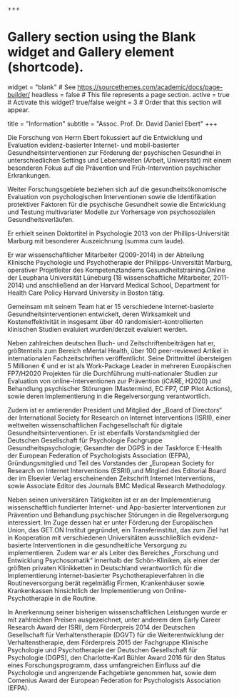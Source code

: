 +++
# Gallery section using the Blank widget and Gallery element (shortcode).
widget = "blank"  # See https://sourcethemes.com/academic/docs/page-builder/
headless = false  # This file represents a page section.
active = true  # Activate this widget? true/false
weight = 3  # Order that this section will appear.

title = "Information"
subtitle = "Assoc. Prof. Dr. David Daniel Ebert"
+++
    
Die Forschung von Herrn Ebert fokussiert auf die Entwicklung und Evaluation evidenz-basierter Internet- und mobil-basierter Gesundheitsinterventionen zur Förderung der psychischen Gesundhei in unterschiedlichen Settings und Lebenswelten (Arbeit, Universität) mit einem besonderen Fokus auf die Prävention und Früh-Intervention psychischer Erkrankungen.

Weiter Forschungsgebiete beziehen sich auf die gesundheitsökonomische Evaluation von psychologischen Interventionen sowie die Identifikation protektiver Faktoren für die psychische Gesundheit sowie die Entwicklung und Testung multivariater Modelle zur Vorhersage von psychosozialen Gesundheitsverläufen.

Er erhielt seinen Doktortitel in Psychologie 2013 von der Phillips-Universität Marburg mit besonderer Auszeichnung (summa cum laude).

Er war wissenschaftlicher Mitarbeiter (2009-2014) in der Abteilung Klinische Psychologie und Psychotherapie der Philipps-Universität Marburg, operativer Projetleiter des Kompetenztandems Gesundheitstraining.Online der Leuphana Universität Lüneburg (18 wissenschaftliche Mitarbeiter, 2011-2014) und anschließend an der Harvard Medical School, Department for Health Care Policy Harvard University in Boston tätig.

Gemeinsam mit seinem Team hat er 15  verschiedene Internet-basierte Gesundheitsinterventionen entwickelt, deren Wirksamkeit und Kosteneffektivität in insgesamt über 40 randomisiert-kontrollierten klinischen Studien evaluiert wurden/derzeit evaluiert werden.   

Neben zahlreichen deutschen Buch- und Zeitschriftenbeiträgen hat er, größtenteils zum Bereich eMental Health,  über 100 peer-reviewed Artikel  in internationalen Fachzeitschriften veröffentlicht. Seine Drittmittel übersteigen 5 Millionen € und er ist als Work-Package Leader in mehreren Europäischen FP7/H2020 Projekten für die Durchführung multi-nationaler Studien zur Evaluation von online-Interventionen zur Prävention (iCARE, H2020) und Behandlung psychischer Störungen (Mastermind, EC FP7, CIP Pilot Actions), sowie deren Implementierung in die Regelversorgung verantwortlich.

Zudem ist er amtierender President und Mitglied der „Board of Directors“ der International Society for Research on Internet Interventions (ISRII), einer weltweiten wissenschaftlichen Fachgesellschaft für digitale Gesundheitsinterventionen. Er ist ebenfalls Vorstandsmitglied der Deutschen Gesellschaft für Psychologie Fachgruppe Gesundheitspsychologie; Gesandter der DGPS  in der Taskforce E-Health der European Federation of Psychologists Association (EFPA), Gründungsmitglied und Teil des Vorstandes der „European Society for Research on Internet Interventions (ESRII),und Mitglied des Editorial Board der im Elsevier Verlag erscheinenden Zeitschrift Internet Interventions, sowie Associate Editor des Journals BMC Medical Research Methodology.

Neben seinen universitären Tätigkeiten ist er an der Implementierung wissenschaftlich fundierter Internet- und App-basierter Interventionen zur Prävention und Behandlung psychischer Störungen in die Regelversorgung interessiert. Im Zuge dessen hat er unter Förderung der Europäischen Union, das GET.ON Institut gegründet, ein Transferinstitut, das zum Ziel hat in Kooperation mit verschiedenen Universitäten ausschließlich evidenz-basierte Interventionen in die gesundheitliche Versorgung zu implementieren. Zudem war er als Leiter des Bereiches „Forschung und Entwicklung Psychosomatik“ innerhalb der Schön-Kliniken, als einer der größten privaten Klinikketten in Deutschland verantwortlich für die Implementierung internet-basierter Psychotherapieverfahren in die Routineversorgung berät regelmäßig Firmen, Krankenhäuser sowie Krankenkassen hinsichtlich der Implementierung von Online-Psychotherapie in die Routine.

In Anerkennung seiner bisherigen wissenschaftlichen Leistungen wurde er mit zahlreichen Preisen ausgezeichnet, unter anderem dem Early Career Research Award der ISRII, dem  Förderpreis 2014 der Deutschen Gesellschaft für Verhaltenstherapie (DGVT) für die Weiterentwicklung der Verhaltenstherapie, dem Förderpreis 2015 der Fachgruppe Klinische Psychologie und Psychotherapie der Deutschen Gesellschaft für Psychologie (DGPS), den Charlotte-Karl Bühler Award 2016 für den Status eines Forschungsprogramm, dass umfangreichen Einfluss auf die Psychologie und angrenzende Fachgebiete genommen hat,  sowie dem Comenius Award der European Federation for Psychologists Association (EFPA).
